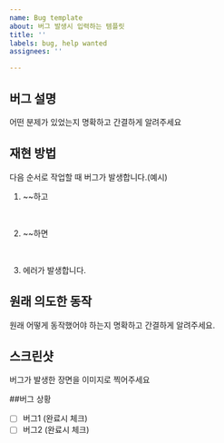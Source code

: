 ```yaml
---
name: Bug template
about: 버그 발생시 입력하는 템플릿
title: ''
labels: bug, help wanted
assignees: ''

---
```


## 버그 설명
어떤 분제가 있었는지 명확하고 간결하게 알려주세요

## 재현 방법
다음 순서로 작업할 때 버그가 발생합니다.(예시)
<br>

1. ~~하고
<br>

2. ~~하면
<br>

3. 에러가 발생합니다.

## 원래 의도한 동작
원래 어떻게 동작했어야 하는지 명확하고 간결하게 알려주세요.

## 스크린샷
버그가 발생한 장면을 이미지로 찍어주세요

##버그 상황
- [ ] 버그1 (완료시 체크)
- [ ] 버그2 (완료시 체크)
